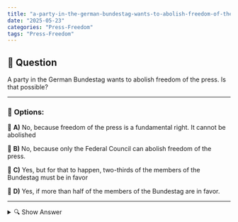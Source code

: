 ```yaml
---
title: "a-party-in-the-german-bundestag-wants-to-abolish-freedom-of-the-press-is-that-possible"
date: "2025-05-23"
categories: "Press-Freedom"
tags: "Press-Freedom"
---
```


## 📌 **Question**

A party in the German Bundestag wants to abolish freedom of the press. Is that possible?



---

### 📝 **Options:**

🔘 **A)** No, because freedom of the press is a fundamental right. It cannot be abolished

🔘 **B)** No, because only the Federal Council can abolish freedom of the press.

🔘 **C)** Yes, but for that to happen, two-thirds of the members of the Bundestag must be in favor

🔘 **D)** Yes, if more than half of the members of the Bundestag are in favor.

---

<details>
  <summary>🔍 Show Answer</summary>

  <p>
💡  <b>Correct Answer:</b>  a
  </p>
  <p>
    📖<b>Explanation:</b>
    
  </p>
</details>

